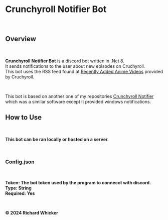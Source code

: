 # Crunchyroll Notifier Bot #

<br>

## Overview ##

<br>

**Crunchyroll Notifier Bot** is a discord bot written in .Net 8.<br>
It sends notifications to the user about new episodes on Cruchyroll.<br>
This bot uses the RSS feed found at [Recently Added Anime Videos](http://feeds.feedburner.com/crunchyroll/rss/anime)
provided by Cruchyroll.

<br>

This bot is based on another one of my repositories [Crunchyroll Notifier](https://github.com/TheDarkOrganism/Crunchyroll-Notifier)
which was a similar software except it provided windows notifications. 

<b>

## How to Use ##

<br>

This bot can be ran locally or hosted on a server.

<br>

### Config.json ###

<br>

**Token**: The bot token used by the program to connecct with discord.<br>
**Type**: String<br>
**Required**: Yes<br>

<br>

&copy; 2024 Richard Whicker
